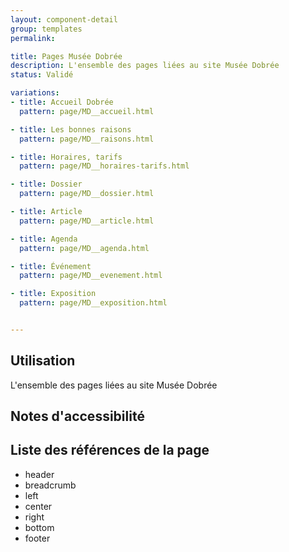 ```yaml
---
layout: component-detail
group: templates
permalink:

title: Pages Musée Dobrée
description: L'ensemble des pages liées au site Musée Dobrée
status: Validé

variations:
- title: Accueil Dobrée
  pattern: page/MD__accueil.html

- title: Les bonnes raisons
  pattern: page/MD__raisons.html

- title: Horaires, tarifs
  pattern: page/MD__horaires-tarifs.html

- title: Dossier
  pattern: page/MD__dossier.html

- title: Article
  pattern: page/MD__article.html

- title: Agenda
  pattern: page/MD__agenda.html

- title: Événement
  pattern: page/MD__evenement.html

- title: Exposition
  pattern: page/MD__exposition.html


---
```

## Utilisation

L'ensemble des pages liées au site Musée Dobrée

## Notes d'accessibilité



## Liste des références de la page

* header
* breadcrumb
* left
* center
* right
* bottom
* footer
